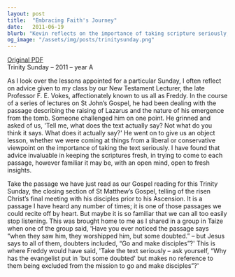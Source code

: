 ```yaml
---
layout: post
title:  "Embracing Faith's Journey"
date:   2011-06-19
blurb: "Kevin reflects on the importance of taking scripture seriously, drawing from the Gospel reading for Trinity Sunday. He emphasizes the 'poverty of our faith' as a humble acknowledgment of our partial and provisional understanding, likening our spiritual journey to a child's growth. The sermon also touches on the inclusive nature of Jesus' commission to make disciples, even among those who doubt, and the constant presence of God in our lives regardless of our clarity or doubts about faith."
og_image: "/assets/img/posts/trinitysunday.png"
---
```

[Original PDF](/assets/pdf/trinitysunday.pdf)    
Trinity Sunday – 2011 – year A

As I look over the lessons appointed for a particular Sunday, I often reflect on advice given to my class by our New Testament Lecturer, the late Professor F. E. Vokes, affectionately known to us all as Freddy. In the course of a series of lectures on St John’s Gospel, he had been dealing with the passage describing the raising of Lazarus and the nature of his emergence from the tomb. Someone challenged him on one point. He grinned and asked of us, 'Tell me, what does the text actually say? Not what do you think it says. What does it actually say?' He went on to give us an object lesson, whether we were coming at things from a liberal or conservative viewpoint on the importance of taking the text seriously. I have found that advice invaluable in keeping the scriptures fresh, in trying to come to each passage, however familiar it may be, with an open mind, open to fresh insights.

Take the passage we have just read as our Gospel reading for this Trinity Sunday, the closing section of St Matthew’s Gospel, telling of the risen Christ’s final meeting with his disciples prior to his Ascension. It is a passage I have heard any number of times; it is one of those passages we could recite off by heart. But maybe it is so familiar that we can all too easily stop listening. This was brought home to me as I shared in a group in Taize when one of the group said, 'Have you ever noticed the passage says “when they saw him, they worshipped him, but some doubted.” – but Jesus says to all of them, doubters included, “Go and make disciples”?' This is where Freddy would have said, 'Take the text seriously – ask yourself, “Why has the evangelist put in 'but some doubted' but makes no reference to them being excluded from the mission to go and make disciples”?'
